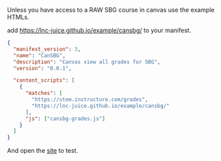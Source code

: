 Unless you have access to a RAW SBG course in canvas use the example HTMLs.  

add https://lnc-juice.github.io/example/cansbg/ to your manifest.

```json
{
  "manifest_version": 3,
  "name": "CanSBG",
  "description": "Canvas view all grades for SBG",
  "version": "0.0.1",

  "content_scripts": [
    {
      "matches": [
        "https://stem.instructure.com/grades",
        "https://lnc-juice.github.io/example/cansbg/"
      ],
      "js": ["cansbg-grades.js"]
    }
  ]
}
```

And open the [site](https://lnc.kiwifrin.com/example/cansbg/) to test.

